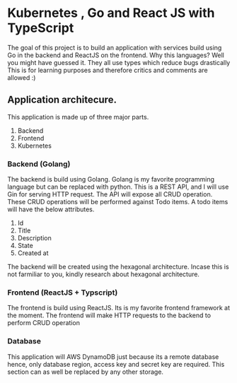 # Kubernetes , Go and React JS with TypeScript
The goal of this project is to build an application with services build using Go in the backend and ReactJS on the frontend.
Why this languages? Well you might have guessed it. They all use types which reduce bugs drastically
This is for learning purposes and therefore critics and comments are allowed :)

## Application architecure.

This application is made up of three major parts.
1. Backend
2. Frontend
3. Kubernetes

### Backend (Golang)
The backend is build using Golang. Golang is my favorite programming language but can be replaced with python.
This is a REST API, and I will use Gin for serving HTTP request.
The API will expose all CRUD operation. These CRUD operations will be performed against Todo items.
A todo items will have the below attributes.
1. Id
2. Title
3. Description
4. State
5. Created at

The backend will be created using the hexagonal architecture. Incase this is not farmiliar to you, kindly research about hexagonal architecture.

### Frontend (ReactJS + Typscript)
The frontend is build using ReactJS. Its is my favorite frontend framework at the moment.
The frontend will make HTTP requests to the backend to perform CRUD operation

### Database 
This application will AWS DynamoDB just because its a remote database hence, only database region, access key and secret key are required.
This section can as well be replaced by any other storage.


